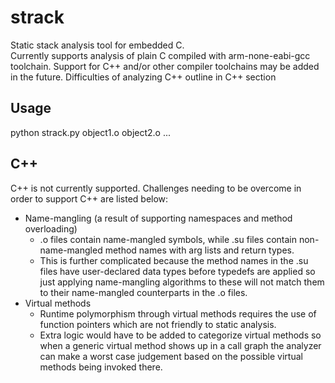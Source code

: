 # strack
Static stack analysis tool for embedded C.  
Currently supports analysis of plain C compiled with arm-none-eabi-gcc toolchain.
Support for C++ and/or other compiler toolchains may be added in the future.  Difficulties of analyzing C++ outline in C++ section

## Usage
python strack.py object1.o object2.o ...

## C++
C++ is not currently supported.  Challenges needing to be overcome in order to support C++ are listed below:  
 - Name-mangling (a result of supporting namespaces and method overloading)
   - .o files contain name-mangled symbols, while .su files contain non-name-mangled method names with arg lists and return types.
   - This is further complicated because the method names in the .su files have user-declared data types before typedefs are applied so just applying name-mangling algorithms to these will not match them to their name-mangled counterparts in the .o files.
 - Virtual methods
   - Runtime polymorphism through virtual methods requires the use of function pointers which are not friendly to static analysis.
   - Extra logic would have to be added to categorize virtual methods so when a generic virtual method shows up in a call graph the analyzer can make a worst case judgement based on the possible virtual methods being invoked there.
